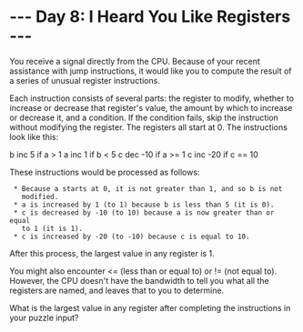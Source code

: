 # --- Day 8: I Heard You Like Registers ---

   You receive a signal directly from the CPU. Because of your recent
   assistance with jump instructions, it would like you to compute the result
   of a series of unusual register instructions.

   Each instruction consists of several parts: the register to modify,
   whether to increase or decrease that register's value, the amount by which
   to increase or decrease it, and a condition. If the condition fails, skip
   the instruction without modifying the register. The registers all start at
   0. The instructions look like this:

 b inc 5 if a > 1
 a inc 1 if b < 5
 c dec -10 if a >= 1
 c inc -20 if c == 10

   These instructions would be processed as follows:

     * Because a starts at 0, it is not greater than 1, and so b is not
       modified.
     * a is increased by 1 (to 1) because b is less than 5 (it is 0).
     * c is decreased by -10 (to 10) because a is now greater than or equal
       to 1 (it is 1).
     * c is increased by -20 (to -10) because c is equal to 10.

   After this process, the largest value in any register is 1.

   You might also encounter <= (less than or equal to) or != (not equal to).
   However, the CPU doesn't have the bandwidth to tell you what all the
   registers are named, and leaves that to you to determine.

   What is the largest value in any register after completing the
   instructions in your puzzle input?

